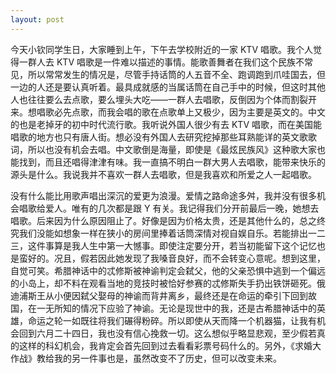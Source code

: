 ```yaml
---
layout: post
---
```


今天小钦同学生日，大家睡到上午，下午去学校附近的一家 KTV 唱歌。我个人觉得一群人去 KTV 唱歌是一件难以描述的事情。能歌善舞者在我们这个民族不常见，所以常常发生的情况是，尽管手持话筒的人五音不全、跑调跑到爪哇国去，但一边的人还是要认真听着。最具成就感的当属话筒在自己手中的时候，但这时其他人也往往要么去点歌，要么埋头大吃——一群人去唱歌，反倒因为个体而割裂开来。想唱歌必先点歌，而我会唱的歌在点歌单上又极少，因为主要是英文的。中文的也是老掉牙的初中时代流行歌。我听说外国人很少有去 KTV 唱歌，而在美国能唱歌的地方也只有唐人街。想必没有外国人去研究挖掉那些耳熟能详的英文歌歌词，所以也没有机会去唱。中文歌倒是海量，即使是《最炫民族风》这种歌大家也能找到，而且还唱得津津有味。我一直搞不明白一群大男人去唱歌，能带来快乐的源头是什么。我说我并不喜欢一群人去唱歌，但是我喜欢和所爱之人一起唱歌。

没有什么能比用歌声唱出深沉的爱更为浪漫。爱情之路命途多舛，我并没有很多机会唱歌给爱人。唯有的几次都是跟 Y 有关。我记得我们分开前最后一晚，她想去唱歌。后来因为什么原因阻止了。好像是因为价格太贵，还是其他什么的，总之终究我们没能如想象一样在狭小的房间里捧着话筒深情对视自娱自乐。若能排出一二三，这件事算是我人生中第一大憾事。即使注定要分开，若当初能留下这个记忆也是蛮好的。况且，假若因此她发现了我嗓音良好，而不会转变心意呢。想到这里，自觉可笑。希腊神话中的忒修斯被神谕判定会弑父，他的父亲恐惧中逃到一个偏远的小岛上，却不料在观看当地的竞技时被恰好参赛的忒修斯失手扔出铁饼砸死。俄迪浦斯王从小便因弑父娶母的神谕而背井离乡，最终还是在命运的牵引下回到故国，在一无所知的情况下应验了神谕。无论是现世中的我，还是古希腊神话中的英雄，命运之轮一如既往将我们碾得粉碎。所以即使从天而降一个机器猫，让我有机会回到六月二十四日，我也没有信心挽救一切。这么想似乎略显悲观，至少假若真的这样的科幻机会，我肯定会首先回到过去看看彩票号码什么的。另外，《求婚大作战》教给我的另一件事也是，虽然改变不了历史，但可以改变未来。

